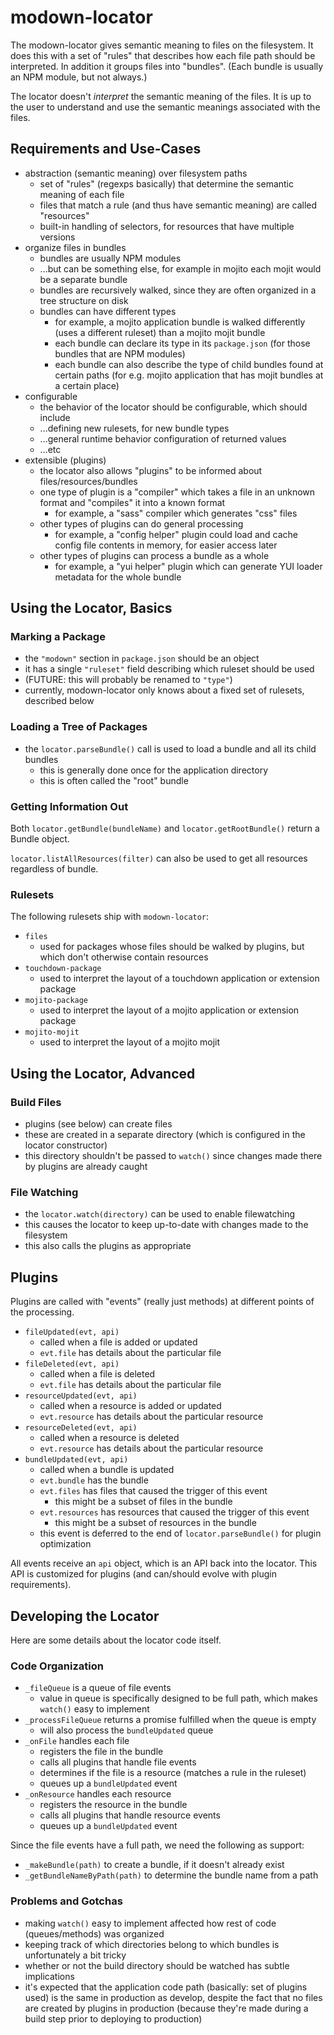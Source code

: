 modown-locator
==============

The modown-locator gives semantic meaning to files on the filesystem.
It does this with a set of "rules" that describes how each file path should be interpreted.
In addition it groups files into "bundles".
(Each bundle is usually an NPM module, but not always.)

The locator doesn't _interpret_ the semantic meaning of the files.
It is up to the user to understand and use the semantic meanings associated with the files.


## Requirements and Use-Cases
* abstraction (semantic meaning) over filesystem paths
    * set of "rules" (regexps basically) that determine the semantic meaning of each file
    * files that match a rule (and thus have semantic meaning) are called "resources"
    * built-in handling of selectors, for resources that have multiple versions
* organize files in bundles
    * bundles are usually NPM modules
    * ...but can be something else, for example in mojito each mojit would be a separate bundle
    * bundles are recursively walked, since they are often organized in a tree structure on disk
    * bundles can have different types
        * for example, a mojito application bundle is walked differently (uses a different ruleset) than a mojito mojit bundle
        * each bundle can declare its type in its `package.json` (for those bundles that are NPM modules)
        * each bundle can also describe the type of child bundles found at certain paths (for e.g. mojito application that has mojit bundles at a certain place)
* configurable
    * the behavior of the locator should be configurable, which should include
    * ...defining new rulesets, for new bundle types
    * ...general runtime behavior configuration of returned values
    * ...etc
* extensible (plugins)
    * the locator also allows "plugins" to be informed about files/resources/bundles
    * one type of plugin is a "compiler" which takes a file in an unknown format and "compiles" it into a known format
        * for example, a "sass" compiler which generates "css" files
    * other types of plugins can do general processing
        * for example, a "config helper" plugin could load and cache config file contents in memory, for easier access later
    * other types of plugins can process a bundle as a whole
        * for example, a "yui helper" plugin which can generate YUI loader metadata for the whole bundle


## Using the Locator, Basics


### Marking a Package
* the `"modown"` section in `package.json` should be an object
* it has a single `"ruleset"` field describing which ruleset should be used
* (FUTURE:  this will probably be renamed to `"type"`)
* currently, modown-locator only knows about a fixed set of rulesets, described below


### Loading a Tree of Packages
* the `locator.parseBundle()` call is used to load a bundle and all its child bundles
    * this is generally done once for the application directory
    * this is often called the "root" bundle


### Getting Information Out
Both `locator.getBundle(bundleName)` and `locator.getRootBundle()` return a Bundle object.

`locator.listAllResources(filter)` can also be used to get all resources regardless of bundle.


### Rulesets
The following rulesets ship with `modown-locator`:

* `files`
    * used for packages whose files should be walked by plugins, but which don't otherwise contain resources
* `touchdown-package`
    * used to interpret the layout of a touchdown application or extension package
* `mojito-package`
    * used to interpret the layout of a mojito application or extension package
* `mojito-mojit`
    * used to interpret the layout of a mojito mojit


## Using the Locator, Advanced


### Build Files
* plugins (see below) can create files
* these are created in a separate directory (which is configured in the locator constructor)
* this directory shouldn't be passed to `watch()` since changes made there by plugins are already caught


### File Watching
* the `locator.watch(directory)` can be used to enable filewatching
* this causes the locator to keep up-to-date with changes made to the filesystem
* this also calls the plugins as appropriate


## Plugins
Plugins are called with "events" (really just methods) at different points of the processing.

* `fileUpdated(evt, api)`
    * called when a file is added or updated
    * `evt.file` has details about the particular file
* `fileDeleted(evt, api)`
    * called when a file is deleted
    * `evt.file` has details about the particular file
* `resourceUpdated(evt, api)`
    * called when a resource is added or updated
    * `evt.resource` has details about the particular resource
* `resourceDeleted(evt, api)`
    * called when a resource is deleted
    * `evt.resource` has details about the particular resource
* `bundleUpdated(evt, api)`
    * called when a bundle is updated
    * `evt.bundle` has the bundle
    * `evt.files` has files that caused the trigger of this event
        * this might be a subset of files in the bundle
    * `evt.resources` has resources that caused the trigger of this event
        * this might be a subset of resources in the bundle
    * this event is deferred to the end of `locator.parseBundle()` for plugin optimization

All events receive an `api` object, which is an API back into the locator.
This API is customized for plugins (and can/should evolve with plugin requirements).


## Developing the Locator
Here are some details about the locator code itself.


### Code Organization
* `_fileQueue` is a queue of file events
    * value in queue is specifically designed to be full path, which makes `watch()` easy to implement
* `_processFileQueue` returns a promise fulfilled when the queue is empty
    * will also process the `bundleUpdated` queue
* `_onFile` handles each file
    * registers the file in the bundle
    * calls all plugins that handle file events
    * determines if the file is a resource (matches a rule in the ruleset)
    * queues up a `bundleUpdated` event
* `_onResource` handles each resource
    * registers the resource in the bundle
    * calls all plugins that handle resource events
    * queues up a `bundleUpdated` event

Since the file events have a full path, we need the following as support:

* `_makeBundle(path)` to create a bundle, if it doesn't already exist
* `_getBundleNameByPath(path)` to determine the bundle name from a path


### Problems and Gotchas
* making `watch()` easy to implement affected how rest of code (queues/methods) was organized
* keeping track of which directories belong to which bundles is unfortunately a bit tricky
* whether or not the build directory should be watched has subtle implications
* it's expected that the application code path (basically: set of plugins used) is the same in production as develop,
despite the fact that no files are created by plugins in production (because they're made during a build step prior to deploying to production)


